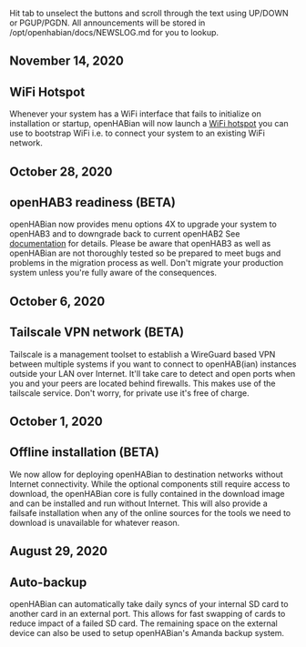 Hit tab to unselect the buttons and scroll through the text using UP/DOWN or
PGUP/PGDN.
All announcements will be stored in /opt/openhabian/docs/NEWSLOG.md for you to
lookup.

## November 14, 2020
## WiFi Hotspot
Whenever your system has a WiFi interface that fails to initialize on installation or startup,
openHABian will now launch a [WiFi hotspot](docs/openhabian.md#WiFi-Hotspot) you can use to bootstrap WiFi i.e. to connect your
system to an existing WiFi network.


## October 28, 2020
## openHAB3 readiness (BETA)
openHABian now provides menu options 4X to upgrade your system to openHAB3 and to downgrade
back to current openHAB2 See [documentation](docs/openhabian.md) for details.
Please be aware that openHAB3 as well as openHABian are not thoroughly tested so be prepared
to meet bugs and problems in the migration process as well.
Don't migrate your production system unless you're fully aware of the consequences.


## October 6, 2020
## Tailscale VPN network (BETA)
Tailscale is a management toolset to establish a WireGuard based VPN between multiple systems
if you want to connect to openHAB(ian) instances outside your LAN over Internet.
It'll take care to detect and open ports when you and your peers are located behind firewalls.
This makes use of the tailscale service. Don't worry, for private use it's free of charge.


## October 1, 2020
## Offline installation (BETA)
We now allow for deploying openHABian to destination networks without Internet connectivity.
While the optional components still require access to download, the openHABian core is
fully contained in the download image and can be installed and run without Internet.
This will also provide a failsafe installation when any of the online sources for the tools
we need to download is unavailable for whatever reason.


## August 29, 2020
## Auto-backup
openHABian can automatically take daily syncs of your internal SD card to
another card in an external port. This allows for fast swapping of cards
to reduce impact of a failed SD card.
The remaining space on the external device can also be used to setup openHABian's Amanda backup system.
